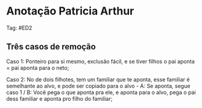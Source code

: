 # Anotação Patricia Arthur

Tag: #ED2

## Três casos de remoção

Caso 1: Ponteiro para si mesmo, exclusão fácil, e se tiver filhos o pai aponta = pai aponta para o neto;

Caso 2: No de dois filhotes, tem um familiar que te aponta, esse familiar é semelhante ao alvo, e pode ser copiado para o alvo - A: Se aponta, segue caso 1 / B: Você pega o que aponta pra ele, e aponta para o alvo, pega o pai dess familiar e aponta pro filho do familiar;
